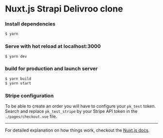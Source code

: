 # Nuxt.js Strapi Delivroo clone


### Install dependencies
```bash
$ yarn
```

### Serve with hot reload at localhost:3000
```bash
$ yarn dev
```

### build for production and launch server
```bash
$ yarn build
$ yarn start
```

### Stripe configuration

To be able to create an order you will have to configure your `pk_test` token.
Search and replace `pk_test_stripe` by your Stripe API token in the `./pages/checkout.vue` file.

---

For detailed explanation on how things work, checkout the [Nuxt.js docs](https://github.com/nuxt/nuxt.js).

